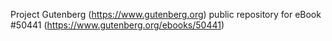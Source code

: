 Project Gutenberg (https://www.gutenberg.org) public repository for
eBook #50441 (https://www.gutenberg.org/ebooks/50441)
